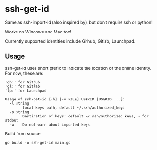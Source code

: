 ssh-get-id
===

Same as ssh-import-id (also inspired by), but don't require ssh or python!

Works on Windows and Mac too!

Currently supported identities include Github, Gitlab, Launchpad.

Usage
----

ssh-get-id uses short prefix to indicate the location of the online identity. For now, these are:

```
'gh:' for Github
'gl:' for Gitlab
'lp:' for Launchpad
```
```
Usage of ssh-get-id [-h] [-o FILE] USERID [USERID ...]:
  -l string
        local keys path, default ~/.ssh/authorized_keys
  -o string
        Destination of keys: default ~/.ssh/authorized_keys, - for stdout
  -w    Do not warn about imported keys
```

Build from source
```
go build -o ssh-get-id main.go
```

